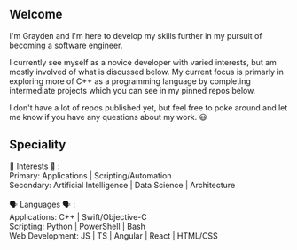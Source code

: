 ## Welcome
I'm Grayden and I'm here to develop my skills further in my pursuit of becoming a software engineer. 

I currently see myself as a novice developer with varied interests, but am mostly involved of what is discussed below.
My current focus is primarly in exploring more of C++ as a programming language by completing intermediate projects which you can 
see in my pinned repos below. 

I don't have a lot of repos published yet, but feel free to poke around and let me know if you have any questions about my work. 😃

## Speciality
🧠 Interests 🧠 :  <br>
Primary: Applications | Scripting/Automation <br>
Secondary: Artificial Intelligence | Data Science | Architecture
<br>
<br>
🗣️ Languages 🗣️ : <br>
Applications: C++ | Swift/Objective-C <br>
Scripting: Python | PowerShell | Bash <br>
Web Development: JS | TS | Angular | React | HTML/CSS <br>

